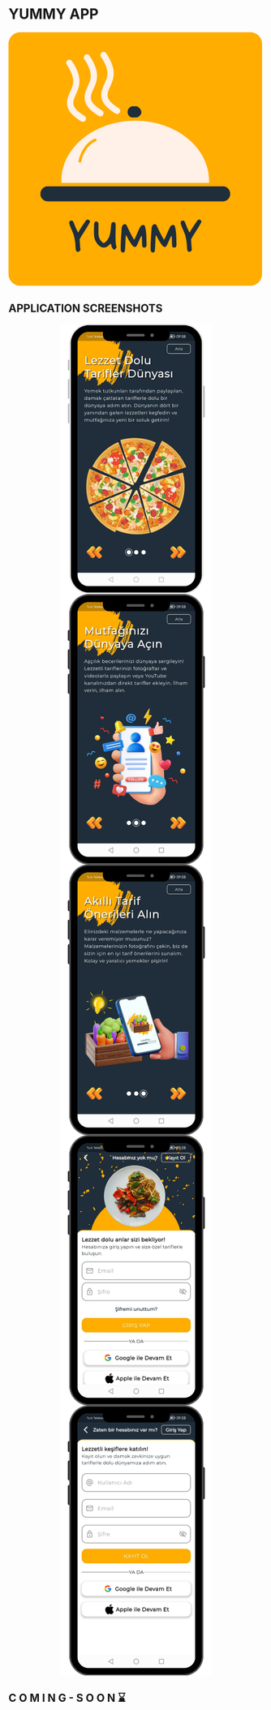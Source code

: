 # YUMMY APP

![Uygulama Logosu](https://github.com/NazimCimen/flutter_food_recipe_application/blob/development/assets/images/appLogo.png)

## APPLICATION SCREENSHOTS

<div style="display: flex; justify-content: space-around; flex-wrap: wrap;">
  <img src="https://github.com/NazimCimen/NazimCimen/blob/main/Adsız%20tasarım%20(1)/1.png" alt="Ekran Görüntüsü 3" width="300" />
  <img src="https://github.com/NazimCimen/NazimCimen/blob/main/Adsız%20tasarım%20(1)/2.png" alt="Ekran Görüntüsü 2" width="300" />
  <img src="https://github.com/NazimCimen/NazimCimen/blob/main/Adsız%20tasarım%20(1)/3.png" alt="Ekran Görüntüsü 4" width="300" />
  <img src="https://github.com/NazimCimen/NazimCimen/blob/main/Adsız%20tasarım%20(1)/4.png" alt="Ekran Görüntüsü 1" width="300" />
  <img src="https://github.com/NazimCimen/NazimCimen/blob/main/Adsız%20tasarım%20(1)/5.png" alt="Ekran Görüntüsü 5" width="300" />
</div>

## C O M I N G - S O O N ⌛
